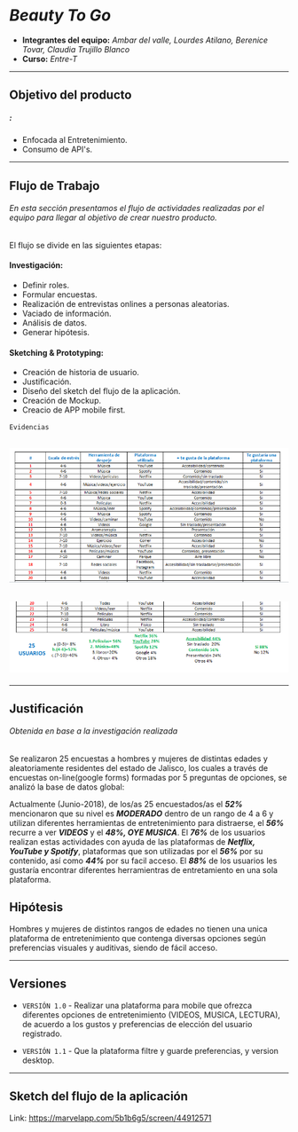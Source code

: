 # _Beauty To Go_

* **Integrantes del equipo:** _Ambar del valle, Lourdes Atilano, Berenice Tovar, Claudia Trujillo Blanco_
* **Curso:** _Entre-T_
***

## Objetivo del producto
##### :
* Enfocada al Entretenimiento.
* Consumo de API's.
-----

## Flujo de Trabajo
###### _En esta sección presentamos el flujo de actividades realizadas por el equipo para llegar al objetivo de crear nuestro producto._

El flujo se divide en las siguientes etapas:

#### Investigación:
- Definir roles.
- Formular encuestas.
- Realización de entrevistas onlines a personas aleatorias.
- Vaciado de información.
- Análisis de datos.
- Generar hipótesis.

#### Sketching & Prototyping:

- Creación de historia de usuario.
- Justificación.
- Diseño del sketch del flujo de la aplicación.
- Creación de Mockup.
- Creacio de APP mobile first.

```
Evidencias
```
![Alt text](assets/images/encuestas_1.png)
---
![Alt text](assets/images/encuestas_2.png)
--- 
------

## Justificación
###### _Obtenida en base a la investigación realizada_

Se realizaron 25 encuestas a hombres y mujeres de distintas edades y aleatoriamente residentes del estado de Jalisco, los cuales a través de encuestas on-line(google forms) formadas por 5 preguntas de opciones, se analizó la base de datos global:

Actualmente (Junio-2018), de los/as 25 encuestados/as el **_52%_** mencionaron que su nivel es **_MODERADO_** dentro de un rango de  4 a 6 y utilizan diferentes herramientas de entretenimiento para distraerse, el **_56%_** recurre a ver  **_VIDEOS_** y el **_48%, OYE MUSICA_**. El **_76%_** de los usuarios realizan estas actividades con ayuda de las plataformas de **_Netflix,  YouTube y Spotify_**, plataformas que son utilizadas por el **_56%_** por su contenido, así como **_44%_** por su facil acceso. El **_88%_** de los usuarios les gustaría encontrar diferentes herramientras de entretamiento en una sola plataforma.


## Hipótesis

Hombres y mujeres de distintos rangos de edades no tienen una unica plataforma de entretenimiento que contenga diversas opciones según preferencias visuales y auditivas,  siendo de fácil acceso.

---
## Versiones

- `VERSIÓN 1.0` -
Realizar una plataforma para mobile que ofrezca diferentes opciones de entretenimiento (VIDEOS, MUSICA, LECTURA),  de acuerdo a los gustos y preferencias de elección del usuario registrado.

- `VERSIÓN 1.1` -
Que la plataforma filtre y guarde preferencias, y version desktop.
-------

## Sketch del flujo de la aplicación

Link: https://marvelapp.com/5b1b6g5/screen/44912571
